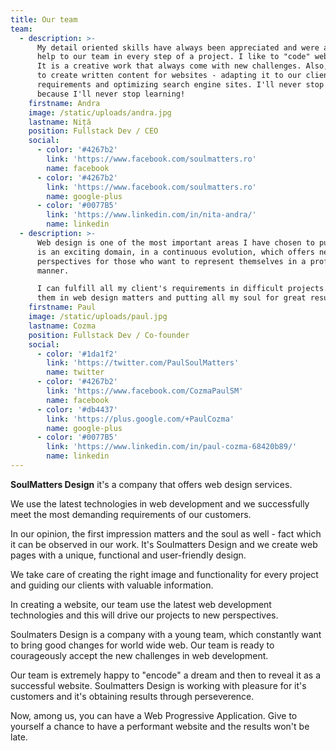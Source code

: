 ```yaml
---
title: Our team
team:
  - description: >-
      My detail oriented skills have always been appreciated and were a great
      help to our team in every step of a project. I like to "code" web pages.
      It is a creative work that always come with new challenges. Also, I like
      to create written content for websites - adapting it to our client's
      requirements and optimizing search engine sites. I'll never stop earning
      because I'll never stop learning!
    firstname: Andra
    image: /static/uploads/andra.jpg
    lastname: Niță
    position: Fullstack Dev / CEO
    social:
      - color: '#4267b2'
        link: 'https://www.facebook.com/soulmatters.ro'
        name: facebook
      - color: '#4267b2'
        link: 'https://www.facebook.com/soulmatters.ro'
        name: google-plus
      - color: '#0077B5'
        link: 'https://www.linkedin.com/in/nita-andra/'
        name: linkedin
  - description: >-
      Web design is one of the most important areas I have chosen to pursue. It
      is an exciting domain, in a continuous evolution, which offers new
      perspectives for those who want to represent themselves in a professional
      manner.

      I can fulfill all my client's requirements in difficult projects. I help
      them in web design matters and putting all my soul for great results.
    firstname: Paul
    image: /static/uploads/paul.jpg
    lastname: Cozma
    position: Fullstack Dev / Co-founder
    social:
      - color: '#1da1f2'
        link: 'https://twitter.com/PaulSoulMatters'
        name: twitter
      - color: '#4267b2'
        link: 'https://www.facebook.com/CozmaPaulSM'
        name: facebook
      - color: '#db4437'
        link: 'https://plus.google.com/+PaulCozma'
        name: google-plus
      - color: '#0077B5'
        link: 'https://www.linkedin.com/in/paul-cozma-68420b89/'
        name: linkedin
---
```


**SoulMatters Design** it's a company that offers web design services. 

We use the latest technologies in web development and we successfully meet the most demanding requirements of our customers.

In our opinion, the first impression matters and the soul as well - fact which it can be observed in our work. It's Soulmatters Design and we create web pages with a unique, functional and user-friendly design.

We take care of creating the right image and functionality for every project and guiding our clients with valuable information.

In creating a website, our team use the latest web development technologies and this will drive our projects to new perspectives.

 Soulmaters Design is a company with a young team, which constantly want to bring good changes for world wide web. Our team is ready to courageously accept the new challenges in web development.

Our team is extremely happy to "encode" a dream and then to reveal it as a successful website. Soulmatters Design is working with pleasure for it's customers and it's obtaining results through perseverence. 

Now, among us, you can have a Web Progressive Application. Give to yourself a chance to have a performant website and the results won't be late.
